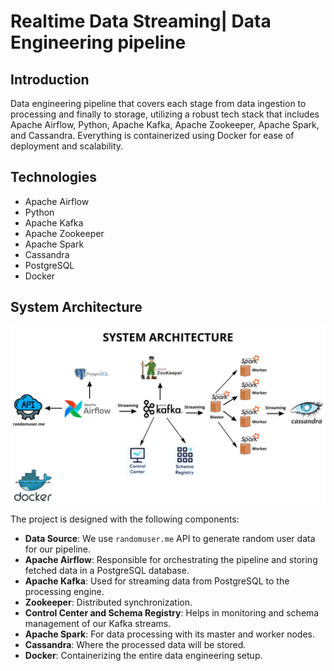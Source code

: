 # Realtime Data Streaming| Data Engineering pipeline

## Introduction

Data engineering pipeline that covers each stage from data ingestion to processing and finally to storage, utilizing a robust tech stack that includes Apache Airflow, Python, Apache Kafka, Apache Zookeeper, Apache Spark, and Cassandra. Everything is containerized using Docker for ease of deployment and scalability.

## Technologies

- Apache Airflow
- Python
- Apache Kafka
- Apache Zookeeper
- Apache Spark
- Cassandra
- PostgreSQL
- Docker

## System Architecture

![System Architecture](https://github.com/yasminemasmoudi/Realtime-Data-Streaming-/blob/master/architecture.png)

The project is designed with the following components:

- **Data Source**: We use `randomuser.me` API to generate random user data for our pipeline.
- **Apache Airflow**: Responsible for orchestrating the pipeline and storing fetched data in a PostgreSQL database.
- **Apache Kafka**: Used for streaming data from PostgreSQL to the processing engine.
- **Zookeeper**: Distributed synchronization.
- **Control Center and Schema Registry**: Helps in monitoring and schema management of our Kafka streams.
- **Apache Spark**: For data processing with its master and worker nodes.
- **Cassandra**: Where the processed data will be stored.
- **Docker**: Containerizing the entire data engineering setup.